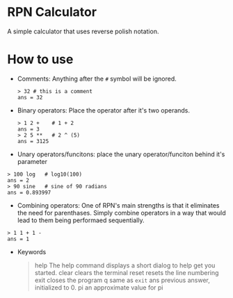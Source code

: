 # RPN Calculator
A simple calculator that uses reverse polish notation. 

# How to use
 - Comments:
   Anything after the `#` symbol will be ignored.
   ```
   > 32 # this is a comment
   ans = 32
   ```
   
 - Binary operators:
  Place the operator after it's two operands.
   ```
   > 1 2 +    # 1 + 2 
   ans = 3
   > 2 5 **   # 2 ^ (5)
   ans = 3125
   ```
   
 - Unary operators/funcitons:
  place the unary operator/funciton behind it's parameter
  ```
  > 100 log   # log10(100)
  ans = 2
  > 90 sine   # sine of 90 radians
  ans = 0.893997
  ```
  
 - Combining operators:
  One of RPN's main strengths is that it eliminates the need for parenthases. Simply combine operators in a way that would lead to them being performaed sequentially.
  ```
  > 1 1 + 1 -
  ans = 1
  ```
  
 - Keywords
    > help
      The help command displays a short dialog to help get you started.
    > clear
      clears the terminal
    > reset
      resets the line numbering
    > exit
      closes the program
    > q
      same as `exit`
    > ans
      previous answer, initialized to 0.
    > pi
      an approximate value for pi
   
